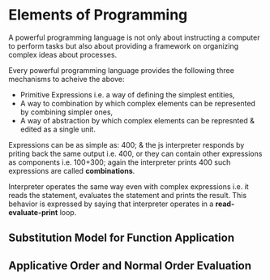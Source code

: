 # Elements of Programming

A powerful programming language is not only about instructing a computer to perform tasks but also about 
providing a framework on organizing complex ideas about processes.

Every powerful programming language provides the following three mechanisms to acheive the above:
* Primitive Expressions i.e. a way of defining the simplest entities,
* A way to combination by which complex elements can be represented by combining simpler ones,
* A way of abstraction by which complex elements can be represnted & edited as a single unit. 

Expressions can be as simple as:
 400; 
 & the js interpreter responds by priting back the same output i.e. 400,
or they can contain other expressions as components i.e. 
100+300;
again the interpreter prints 400
such expressions are called **combinations**.

Interpreter operates the same way even with complex expressions i.e. it reads the statement, evaluates the statement and prints the result.
This behavior is expressed by saying that interpreter operates in a **read-evaluate-print** loop. 
## Substitution Model for Function Application


## Applicative Order and Normal Order Evaluation



